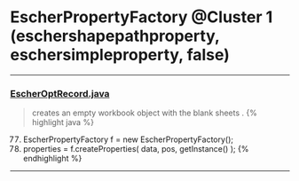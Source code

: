 # EscherPropertyFactory @Cluster 1 (eschershapepathproperty, eschersimpleproperty, false)

***

### [EscherOptRecord.java](https://searchcode.com/codesearch/view/15642604/)
> creates an empty workbook object with the blank sheets . 
{% highlight java %}
77. EscherPropertyFactory f = new EscherPropertyFactory();
78. properties = f.createProperties( data, pos, getInstance() );
{% endhighlight %}

***

